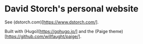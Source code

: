 # David Storch's personal website

See (dstorch.com)[https://www.dstorch.com/].

Built with (Hugo)[https://gohugo.io/] and the (Paige theme)[https://github.com/willfaught/paige/].